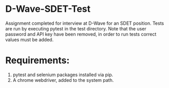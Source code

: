# D-Wave-SDET-Test

Assignment completed for interview at D-Wave for an SDET position.
Tests are run by executing pytest in the test directory.
Note that the user password and API key have been removed, in order to run tests correct values must be added.

# Requirements:
1. pytest and selenium packages installed via pip.
2. A chrome webdriver, added to the system path.
